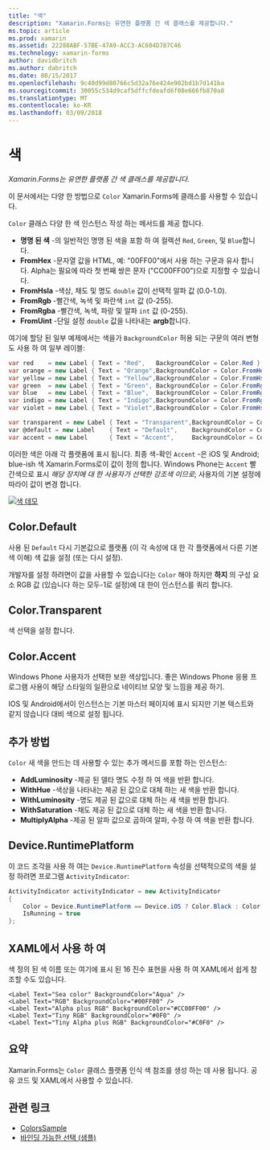 ```yaml
---
title: "색"
description: "Xamarin.Forms는 유연한 플랫폼 간 색 클래스를 제공합니다."
ms.topic: article
ms.prod: xamarin
ms.assetid: 22288ABF-57BE-47A9-ACC3-AC604D787C46
ms.technology: xamarin-forms
author: davidbritch
ms.author: dabritch
ms.date: 08/15/2017
ms.openlocfilehash: 9c40d99d80766c5d32a76e424e902bd1b7d141ba
ms.sourcegitcommit: 30055c534d9caf5dffcfdeafd6f08e666fb870a8
ms.translationtype: MT
ms.contentlocale: ko-KR
ms.lasthandoff: 03/09/2018
---
```

# <a name="colors"></a>색

_Xamarin.Forms는 유연한 플랫폼 간 색 클래스를 제공합니다._

이 문서에서는 다양 한 방법으로 `Color` Xamarin.Forms에 클래스를 사용할 수 있습니다.

`Color` 클래스 다양 한 색 인스턴스 작성 하는 메서드를 제공 합니다.

-  **명명 된 색** -의 일반적인 명명 된 색을 포함 하 여 컬렉션 `Red`, `Green`, 및 `Blue`합니다.
-  **FromHex** -문자열 값을 HTML, 예: "00FF00"에서 사용 하는 구문과 유사 합니다. Alpha는 필요에 따라 첫 번째 쌍은 문자 ("CC00FF00")으로 지정할 수 있습니다.
-  **FromHsla** -색상, 채도 및 명도 `double` 값이 선택적 알파 값 (0.0-1.0).
-  **FromRgb** -빨간색, 녹색 및 파란색 `int` 값 (0-255).
-  **FromRgba** -빨간색, 녹색, 파랑 및 알파 `int` 값 (0-255).
-  **FromUint** -단일 설정 `double` 값을 나타내는 **argb**합니다.

여기에 할당 된 일부 예제에서는 색을가 `BackgroundColor` 허용 되는 구문의 여러 변형도 사용 하 여 일부 레이블:

```csharp
var red    = new Label { Text = "Red",   BackgroundColor = Color.Red };
var orange = new Label { Text = "Orange",BackgroundColor = Color.FromHex("FF6A00") };
var yellow = new Label { Text = "Yellow",BackgroundColor = Color.FromHsla(0.167, 1.0, 0.5, 1.0) };
var green  = new Label { Text = "Green", BackgroundColor = Color.FromRgb (38, 127, 0) };
var blue   = new Label { Text = "Blue",  BackgroundColor = Color.FromRgba(0, 38, 255, 255) };
var indigo = new Label { Text = "Indigo",BackgroundColor = Color.FromRgb (0, 72, 255) };
var violet = new Label { Text = "Violet",BackgroundColor = Color.FromHsla(0.82, 1, 0.25, 1) };

var transparent = new Label { Text = "Transparent",BackgroundColor = Color.Transparent };
var @default = new Label    { Text = "Default",    BackgroundColor = Color.Default };
var accent = new Label      { Text = "Accent",     BackgroundColor = Color.Accent };
```

이러한 색은 아래 각 플랫폼에 표시 됩니다. 최종 색-확인 `Accent` -은 iOS 및 Android; blue-ish 색 Xamarin.Forms로이 값이 정의 합니다. Windows Phone는 `Accent` 빨간색으로 표시 *해당 장치에 대 한 사용자가 선택한 강조색 이므로*; 사용자의 기본 설정에 따라이 값이 변경 합니다.

 [![색 데모](colors-images/colors-sml.png "색 데모")](colors-images/colors.png#lightbox "색 데모")

## <a name="colordefault"></a>Color.Default

사용 된 `Default` 다시 기본값으로 플랫폼 (이 각 속성에 대 한 각 플랫폼에서 다른 기본 색 이해) 색 값을 설정 (또는 다시 설정).

개발자를 설정 하려면이 값을 사용할 수 있습니다는 `Color` 해야 하지만 **하지** 의 구성 요소 RGB 값 (있습니다 하는 모두-1로 설정)에 대 한이 인스턴스를 쿼리 합니다.

## <a name="colortransparent"></a>Color.Transparent

색 선택을 설정 합니다.

## <a name="coloraccent"></a>Color.Accent

Windows Phone 사용자가 선택한 보완 색상입니다. 좋은 Windows Phone 응용 프로그램 사용이 해당 스타일의 일환으로 네이티브 모양 및 느낌을 제공 하기.

IOS 및 Android에서이 인스턴스는 기본 마스터 페이지에 표시 되지만 기본 텍스트와 같지 않습니다 대비 색으로 설정 됩니다.

## <a name="additional-methods"></a>추가 방법

`Color` 새 색을 만드는 데 사용할 수 있는 추가 메서드를 포함 하는 인스턴스:

-  **AddLuminosity** -제공 된 델타 명도 수정 하 여 색을 반환 합니다.
-  **WithHue** -색상을 나타내는 제공 된 값으로 대체 하는 새 색을 반환 합니다.
-  **WithLuminosity** -명도 제공 된 값으로 대체 하는 새 색을 반환 합니다.
-  **WithSaturation** -채도 제공 된 값으로 대체 하는 새 색을 반환 합니다.
-  **MultiplyAlpha** -제공 된 알파 값으로 곱하여 알파, 수정 하 여 색을 반환 합니다.

## <a name="deviceruntimeplatform"></a>Device.RuntimePlatform

이 코드 조각을 사용 하 여는 `Device.RuntimePlatform` 속성을 선택적으로의 색을 설정 하려면 프로그램 `ActivityIndicator`:

```csharp
ActivityIndicator activityIndicator = new ActivityIndicator
{
    Color = Device.RuntimePlatform == Device.iOS ? Color.Black : Color.Default,
    IsRunning = true
};
```

## <a name="using-from-xaml"></a>XAML에서 사용 하 여

색 정의 된 색 이름 또는 여기에 표시 된 16 진수 표현을 사용 하 여 XAML에서 쉽게 참조할 수도 있습니다.

```xaml
<Label Text="Sea color" BackgroundColor="Aqua" />
<Label Text="RGB" BackgroundColor="#00FF00" />
<Label Text="Alpha plus RGB" BackgroundColor="#CC00FF00" />
<Label Text="Tiny RGB" BackgroundColor="#0F0" />
<Label Text="Tiny Alpha plus RGB" BackgroundColor="#C0F0" />
```

## <a name="summary"></a>요약

Xamarin.Forms는 `Color` 클래스 플랫폼 인식 색 참조를 생성 하는 데 사용 됩니다. 공유 코드 및 XAML에서 사용할 수 있습니다.


## <a name="related-links"></a>관련 링크

- [ColorsSample](https://developer.xamarin.com/samples/WorkingWithColors)
- [바인딩 가능한 선택 (샘플)](https://developer.xamarin.com/samples/xamarin-forms/UserInterface/BindablePicker/)
